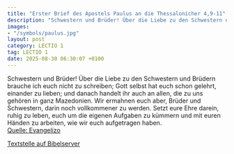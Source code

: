 ```yaml
---
title: "Erster Brief des Apostels Paulus an die Thessalonicher 4,9-11"
description: "Schwestern und Brüder! Über die Liebe zu den Schwestern und Brüdern brauche ich euch nicht zu schreiben; Gott selbst hat euch schon gelehrt, einander zu lieben; und danach handelt ihr auch an allen, die zu uns gehören in ganz Mazedonien. Wir ermahnen euch aber, Brüder und Schwest...."
images:
- "/symbols/paulus.jpg"
layout: post
category: LECTIO 1
tag: LECTIO 1
date: 2025-08-30 06:30:07 +0100
---
```

Schwestern und Brüder! Über die Liebe zu den Schwestern und Brüdern brauche ich euch nicht zu schreiben; Gott selbst hat euch schon gelehrt, einander zu lieben;
und danach handelt ihr auch an allen, die zu uns gehören in ganz Mazedonien. Wir ermahnen euch aber, Brüder und Schwestern, darin noch vollkommener zu werden.<!--more-->
Setzt eure Ehre darein, ruhig zu leben, euch um die eigenen Aufgaben zu kümmern und mit euren Händen zu arbeiten, wie wir euch aufgetragen haben.<br>
[Quelle: Evangelizo](https://evangeliumtagfuertag.org/DE/gospel)

[Textstelle auf Bibelserver](https://www.bibleserver.com/EU/1.Thessalonicher4,9-11)
